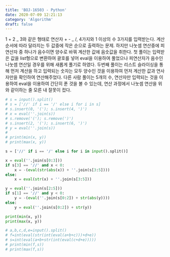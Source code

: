```yaml
---
title: 'BOJ-16503 - Python'
date: 2020-07-09 12:21:13
category: 'Algorithm'
draft: false
---
```

1 + 2 _ 3와 같은 형태로 연산자 + - _ /, 4가지와 1 이상의 수 3가지를 입력받는다. 계산 순서에 따라 달라지는 두 값중에 작은 순으로 출력하는 문제. 하지만 나눗셈 연산중에 피연산자 중 하나가 음수이면 양수로 바꿔 계산한 값에 음숫값을 취한다. 첫 풀이는 입력받은 값을 list형으로 변환하여 괄호를 넣어 eval을 이용하여 풀었으나 피연산자가 음수인 나눗셈 연산일 경우를 위해 새롭게 풀기로 하였다. 두번째 풀이는 리스트 슬라이싱을 통해 먼저 계산을 하고 입력되는 숫자는 모두 양수인 것을 이용하여 먼저 계산한 값과 연사자만을 확인하여 연산해주었다. 다른 사람 풀이는 5개의 수, 연산자만 입력되는 것을 이용하여 eval을 이용하여 간단히 푼 것을 볼 수 있는데, 연산 과정에서 나눗셈 연산을 위와 같이하는 줄 모른 내 잘못이 컸다.
```python
# s = input().split()
# s = ['//' if i == '/' else i for i in s]
# s.insert(0, '('); s.insert(4, ')')
# x = eval(''.join(s))
# s.remove('('); s.remove(')')
# s.insert(2, '('); s.insert(6, ')')
# y = eval(''.join(s))
#
# print(min(x, y))
# print(max(x, y))

s = ['//' if i == '/' else i for i in input().split()]

x = eval(''.join(s[0:3]))
if s[3] == '//' and x < 0:
    x = -(eval(str(abs(x)) + ''.join(s[3:5])))
else:
    x = eval(str(x) + ''.join(s[3:5]))

y = eval(''.join(s[2:5]))
if s[1] == '//' and y < 0:
    y = -(eval(''.join(s[0:2]) + str(abs(y))))
else:
    y = eval(''.join(s[0:2]) + str(y))

print(min(x, y))
print(max(x, y))

# a,b,c,d,e=input().split()
# f=int(eval(str(int(eval(a+b+c)))+d+e))
# s=int(eval(a+b+str(int(eval(c+d+e)))))
# print(min(f,s))
# print(max(f,s))

```